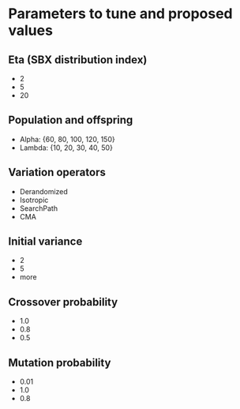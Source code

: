 # Parameters to tune and proposed values
## Eta (SBX distribution index)
* 2
* 5
* 20

## Population and offspring

* Alpha: {60, 80, 100, 120, 150}
* Lambda: {10, 20, 30, 40, 50}


## Variation operators
* Derandomized
* Isotropic
* SearchPath
* CMA

## Initial variance
* 2
* 5
* more

## Crossover probability
* 1.0
* 0.8
* 0.5

## Mutation probability
* 0.01
* 1.0
* 0.8
